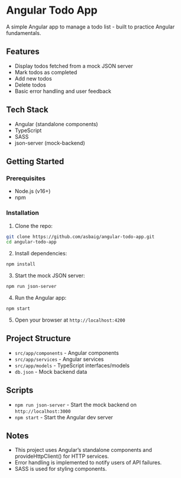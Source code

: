 # Angular Todo App

A simple Angular app to manage a todo list - built to practice Angular fundamentals.

## Features

 - Display todos fetched from a mock JSON server
 - Mark todos as completed
 - Add new todos
 - Delete todos
 - Basic error handling and user feedback

## Tech Stack

 - Angular (standalone components)
 - TypeScript
 - SASS
 - json-server (mock-backend)

## Getting Started

### Prerequisites

 - Node.js (v16+)
 - npm

### Installation

1. Clone the repo:
```bash
git clone https://github.com/asbaig/angular-todo-app.git
cd angular-todo-app
```

2. Install dependencies:
```bash
npm install
```

3. Start the mock JSON server:
```bash
npm run json-server
```

4. Run the Angular app:
```bash
npm start
```

5. Open your browser at `http://localhost:4200`

## Project Structure
 - `src/app/components` - Angular components
 - `src/app/services` - Angular services
 - `src/app/models` - TypeScript interfaces/models
 - `db.json` - Mock backend data

## Scripts
 - `npm run json-server` - Start the mock backend on `http://localhost:3000`
 - `npm start` - Start the Angular dev server

## Notes
 - This project uses Angular’s standalone components and provideHttpClient() for HTTP services.
 - Error handling is implemented to notify users of API failures.
 - SASS is used for styling components.